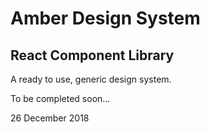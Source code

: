 
# Amber Design System 
## React Component Library

A ready to use, generic design system. 

To be completed soon...

26 December 2018

